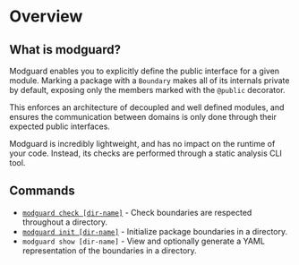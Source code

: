 # Overview

## What is modguard?
Modguard enables you to explicitly define the public interface for a given module. Marking a package with a `Boundary` makes all of its internals private by default, exposing only the members marked with the `@public` decorator.

This enforces an architecture of decoupled and well defined modules, and ensures the communication between domains is only done through their expected public interfaces.

Modguard is incredibly lightweight, and has no impact on the runtime of your code. Instead, its checks are performed through a static analysis CLI tool.

## Commands

* [`modguard check [dir-name]`](usage.md#modguard) - Check boundaries are respected throughout a directory.
* [`modguard init [dir-name]`](usage.md#modguard-init) - Initialize package boundaries in a directory.
* `modguard show [dir-name]` - View and optionally generate a YAML representation of the boundaries in a directory.
